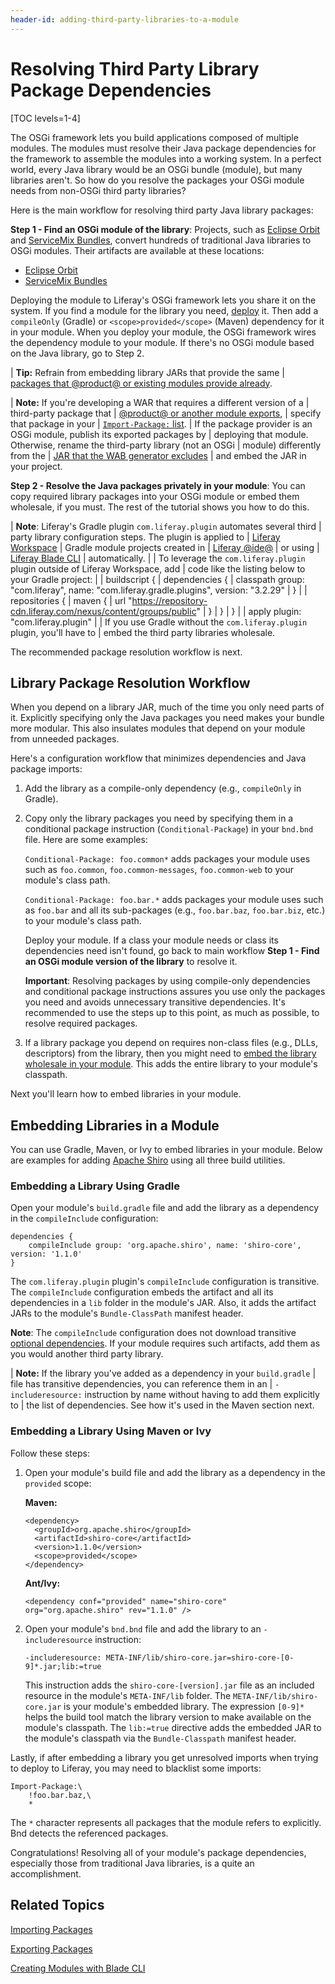 ```yaml
---
header-id: adding-third-party-libraries-to-a-module
---
```


# Resolving Third Party Library Package Dependencies

[TOC levels=1-4]

The OSGi framework lets you build applications composed of multiple modules. The
modules must resolve their Java package dependencies for the framework to
assemble the modules into a working system. In a perfect world, every Java
library would be an OSGi bundle (module), but many libraries aren't. So how do
you resolve the packages your OSGi module needs from non-OSGi third party
libraries?

Here is the main workflow for resolving third party Java library packages:

**Step 1 - Find an OSGi module of the library**: Projects, such as [Eclipse Orbit](https://www.eclipse.org/orbit/)
and [ServiceMix Bundles](https://servicemix.apache.org/developers/source/bundles-source.html), 
convert hundreds of traditional Java libraries to OSGi modules. Their artifacts
are available at these locations:

- [Eclipse Orbit](https://download.eclipse.org/tools/orbit/downloads/drops/R20170919201930/)
- [ServiceMix Bundles](https://mvnrepository.com/artifact/org.apache.servicemix.bundles)

Deploying the module to Liferay's OSGi framework lets you share it on the
system. If you find a module for the library you need,
[deploy](/docs/7-0/tutorials/-/knowledge_base/t/starting-module-development#building-and-deploying-a-module)
it. Then add a `compileOnly` (Gradle) or `<scope>provided</scope>` (Maven)
dependency for it in your module. When you deploy your module, the OSGi
framework wires the dependency module to your module. If there's no OSGi module based on the Java library, go to Step 2. 

| **Tip:** Refrain from embedding library JARs that provide the same 
| [packages that @product@ or existing modules provide already](/docs/7-0/reference/-/knowledge_base/r/third-party-packages-portal-exports). 
 
| **Note:** If you're developing a WAR that requires a different version of a
| third-party package that
| [@product@ or another module exports](/docs/7-0/reference/-/knowledge_base/r/third-party-packages-portal-exports),
| specify that package in your
| [`Import-Package:` list](/docs/7-0/tutorials/-/knowledge_base/t/importing-packages).
| If the package provider is an OSGi module, publish its exported packages by 
| deploying that module. Otherwise, rename the third-party library (not an OSGi 
| module) differently from the
| [JAR that the WAB generator excludes](/docs/7-0/tutorials/-/knowledge_base/t/resolving-a-plugins-dependencies#understanding-excluded-jars)
| and embed the JAR in your project. 

**Step 2 - Resolve the Java packages privately in your module**: You can copy
required library packages into your OSGi module or embed them wholesale, if you
must. The rest of the tutorial shows you how to do this. 

| **Note**: Liferay's Gradle plugin `com.liferay.plugin` automates several third
| party library configuration steps. The plugin is applied to
| [Liferay Workspace](/docs/7-0/tutorials/-/knowledge_base/t/liferay-workspace)
| Gradle module projects created in
| [Liferay @ide@](/docs/7-0/tutorials/-/knowledge_base/t/liferay-ide)
| or using
| [Liferay Blade CLI](/docs/7-0/tutorials/-/knowledge_base/t/blade-cli)
| automatically.
| 
| To leverage the `com.liferay.plugin` plugin outside of Liferay Workspace, add
| code like the listing below to your Gradle project:
| 
|     buildscript {
|         dependencies {
|             classpath group: "com.liferay", name: "com.liferay.gradle.plugins", version: "3.2.29"
|         }
| 
|         repositories {
|             maven {
|                 url "https://repository-cdn.liferay.com/nexus/content/groups/public"
|             }
|         }
|     }
| 
|     apply plugin: "com.liferay.plugin"
| 
| If you use Gradle without the `com.liferay.plugin` plugin, you'll have to
| embed the third party libraries wholesale.

The recommended package resolution workflow is next. 

## Library Package Resolution Workflow

When you depend on a library JAR, much of the time you only need parts of it.
Explicitly specifying only the Java packages you need makes your bundle more
modular. This also insulates modules that depend on your module from unneeded
packages. 

Here's a configuration workflow that minimizes dependencies and Java package
imports:

1.  Add the library as a compile-only dependency (e.g., `compileOnly` in
    Gradle).

2.  Copy only the library packages you need by specifying them in a conditional
    package instruction (`Conditional-Package`) in your `bnd.bnd` file. Here are
    some examples:

    `Conditional-Package: foo.common*` adds packages your module uses such as
    `foo.common`, `foo.common-messages`, `foo.common-web` to your module's class
    path.

    `Conditional-Package: foo.bar.*` adds packages your module uses such as
    `foo.bar` and all its sub-packages (e.g., `foo.bar.baz`, `foo.bar.biz`,
    etc.) to your module's class path.

    Deploy your module. If a class your module needs or class its dependencies
    need isn't found, go back to main workflow **Step 1 - Find an OSGi module
    version of the library** to resolve it. 

    **Important**: Resolving packages by using compile-only dependencies and
    conditional package instructions assures you use only the packages you need
    and avoids unnecessary transitive dependencies. It's recommended to use the
    steps up to this point, as much as possible, to resolve required packages.  

3.  If a library package you depend on requires non-class files (e.g., DLLs,
    descriptors) from the library, then you might need to
    [embed the library wholesale in your module](#embedding-libraries-in-a-module).
    This adds the entire library to your module's classpath.

Next you'll learn how to embed libraries in your module. 

## Embedding Libraries in a Module

You can use Gradle, Maven, or Ivy to embed libraries in your module. Below are
examples for adding [Apache Shiro](https://shiro.apache.org) using all three
build utilities. 

### Embedding a Library Using Gradle

Open your module's `build.gradle` file and add the library as a dependency in
the `compileInclude` configuration:

    dependencies {
        compileInclude group: 'org.apache.shiro', name: 'shiro-core', version: '1.1.0'
    }

The `com.liferay.plugin` plugin's `compileInclude` configuration is transitive.
The `compileInclude` configuration embeds the artifact and all its dependencies
in a `lib` folder in the module's JAR. Also, it adds the artifact JARs to the
module's `Bundle-ClassPath` manifest header. 

**Note**: The `compileInclude` configuration does not download transitive
[optional dependencies](https://maven.apache.org/guides/introduction/introduction-to-optional-and-excludes-dependencies.html).
If your module requires such artifacts, add them as you would another third party library.

| **Note:** If the library you've added as a dependency in your `build.gradle`
| file has transitive dependencies, you can reference them in an
| `-includeresource:` instruction by name without having to add them explicitly to
| the list of dependencies. See how it's used in the Maven section next.

### Embedding a Library Using Maven or Ivy

Follow these steps:

1.  Open your module's build file and add the library as a dependency in the
    `provided` scope:

    **Maven:**

        <dependency>
          <groupId>org.apache.shiro</groupId>
          <artifactId>shiro-core</artifactId>
          <version>1.1.0</version>
          <scope>provided</scope>
        </dependency>

    **Ant/Ivy:**

        <dependency conf="provided" name="shiro-core" org="org.apache.shiro" rev="1.1.0" />

2.  Open your module's `bnd.bnd` file and add the library to an
    `-includeresource` instruction: 

        -includeresource: META-INF/lib/shiro-core.jar=shiro-core-[0-9]*.jar;lib:=true

    This instruction adds the `shiro-core-[version].jar` file as an included
    resource in the module's `META-INF/lib` folder. The
    `META-INF/lib/shiro-core.jar` is your module's embedded library. The
    expression `[0-9]*` helps the build tool match the library version 
    to make available on the module's classpath. The `lib:=true` directive adds
    the embedded JAR to the module's classpath via the `Bundle-Classpath`
    manifest header.

Lastly, if after embedding a library you get unresolved imports when trying to
deploy to Liferay, you may need to blacklist some imports: 

```    
Import-Package:\
    !foo.bar.baz,\
    *
```

The `*` character represents all packages that the module refers to explicitly. Bnd detects the referenced packages.

Congratulations! Resolving all of your module's package dependencies, especially
those from traditional Java libraries, is a quite an accomplishment. 

## Related Topics

[Importing Packages](/docs/7-0/tutorials/-/knowledge_base/t/importing-packages)

[Exporting Packages](/docs/7-0/tutorials/-/knowledge_base/t/exporting-packages)

[Creating Modules with Blade CLI](/docs/7-0/tutorials/-/knowledge_base/t/creating-modules-with-blade-cli)
